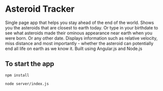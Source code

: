# Asteroid Tracker
Single page app that helps you stay ahead of the end of the world. Shows you the asteroids that are closest to earth today. Or type in your birthdate to see what asteroids made their ominous appearance near earth when you were born. Or any other date. 
Displays information such as relative velocity, miss distance and most importantly - whether the asteroid can potentially end all life on earth as we know it. Built using Angular.js and Node.js

## To start the app

`npm install`

`node server/index.js`
